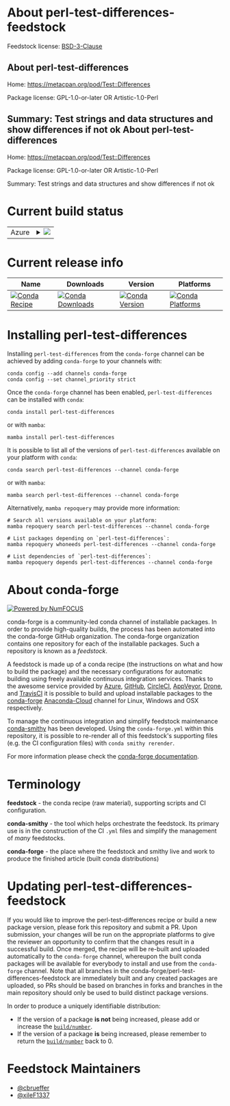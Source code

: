 About perl-test-differences-feedstock
=====================================

Feedstock license: [BSD-3-Clause](https://github.com/conda-forge/perl-test-differences-feedstock/blob/main/LICENSE.txt)

About perl-test-differences
---------------------------

Home: https://metacpan.org/pod/Test::Differences

Package license: GPL-1.0-or-later OR Artistic-1.0-Perl

Summary: Test strings and data structures and show differences if not ok
About perl-test-differences
---------------------------

Home: https://metacpan.org/pod/Test::Differences

Package license: GPL-1.0-or-later OR Artistic-1.0-Perl

Summary: Test strings and data structures and show differences if not ok

Current build status
====================


<table>
    
  <tr>
    <td>Azure</td>
    <td>
      <details>
        <summary>
          <a href="https://dev.azure.com/conda-forge/feedstock-builds/_build/latest?definitionId=17804&branchName=main">
            <img src="https://dev.azure.com/conda-forge/feedstock-builds/_apis/build/status/perl-test-differences-feedstock?branchName=main">
          </a>
        </summary>
        <table>
          <thead><tr><th>Variant</th><th>Status</th></tr></thead>
          <tbody><tr>
              <td>linux_64</td>
              <td>
                <a href="https://dev.azure.com/conda-forge/feedstock-builds/_build/latest?definitionId=17804&branchName=main">
                  <img src="https://dev.azure.com/conda-forge/feedstock-builds/_apis/build/status/perl-test-differences-feedstock?branchName=main&jobName=linux&configuration=linux%20linux_64_" alt="variant">
                </a>
              </td>
            </tr><tr>
              <td>osx_64</td>
              <td>
                <a href="https://dev.azure.com/conda-forge/feedstock-builds/_build/latest?definitionId=17804&branchName=main">
                  <img src="https://dev.azure.com/conda-forge/feedstock-builds/_apis/build/status/perl-test-differences-feedstock?branchName=main&jobName=osx&configuration=osx%20osx_64_" alt="variant">
                </a>
              </td>
            </tr>
          </tbody>
        </table>
      </details>
    </td>
  </tr>
</table>

Current release info
====================

| Name | Downloads | Version | Platforms |
| --- | --- | --- | --- |
| [![Conda Recipe](https://img.shields.io/badge/recipe-perl--test--differences-green.svg)](https://anaconda.org/conda-forge/perl-test-differences) | [![Conda Downloads](https://img.shields.io/conda/dn/conda-forge/perl-test-differences.svg)](https://anaconda.org/conda-forge/perl-test-differences) | [![Conda Version](https://img.shields.io/conda/vn/conda-forge/perl-test-differences.svg)](https://anaconda.org/conda-forge/perl-test-differences) | [![Conda Platforms](https://img.shields.io/conda/pn/conda-forge/perl-test-differences.svg)](https://anaconda.org/conda-forge/perl-test-differences) |

Installing perl-test-differences
================================

Installing `perl-test-differences` from the `conda-forge` channel can be achieved by adding `conda-forge` to your channels with:

```
conda config --add channels conda-forge
conda config --set channel_priority strict
```

Once the `conda-forge` channel has been enabled, `perl-test-differences` can be installed with `conda`:

```
conda install perl-test-differences
```

or with `mamba`:

```
mamba install perl-test-differences
```

It is possible to list all of the versions of `perl-test-differences` available on your platform with `conda`:

```
conda search perl-test-differences --channel conda-forge
```

or with `mamba`:

```
mamba search perl-test-differences --channel conda-forge
```

Alternatively, `mamba repoquery` may provide more information:

```
# Search all versions available on your platform:
mamba repoquery search perl-test-differences --channel conda-forge

# List packages depending on `perl-test-differences`:
mamba repoquery whoneeds perl-test-differences --channel conda-forge

# List dependencies of `perl-test-differences`:
mamba repoquery depends perl-test-differences --channel conda-forge
```


About conda-forge
=================

[![Powered by
NumFOCUS](https://img.shields.io/badge/powered%20by-NumFOCUS-orange.svg?style=flat&colorA=E1523D&colorB=007D8A)](https://numfocus.org)

conda-forge is a community-led conda channel of installable packages.
In order to provide high-quality builds, the process has been automated into the
conda-forge GitHub organization. The conda-forge organization contains one repository
for each of the installable packages. Such a repository is known as a *feedstock*.

A feedstock is made up of a conda recipe (the instructions on what and how to build
the package) and the necessary configurations for automatic building using freely
available continuous integration services. Thanks to the awesome service provided by
[Azure](https://azure.microsoft.com/en-us/services/devops/), [GitHub](https://github.com/),
[CircleCI](https://circleci.com/), [AppVeyor](https://www.appveyor.com/),
[Drone](https://cloud.drone.io/welcome), and [TravisCI](https://travis-ci.com/)
it is possible to build and upload installable packages to the
[conda-forge](https://anaconda.org/conda-forge) [Anaconda-Cloud](https://anaconda.org/)
channel for Linux, Windows and OSX respectively.

To manage the continuous integration and simplify feedstock maintenance
[conda-smithy](https://github.com/conda-forge/conda-smithy) has been developed.
Using the ``conda-forge.yml`` within this repository, it is possible to re-render all of
this feedstock's supporting files (e.g. the CI configuration files) with ``conda smithy rerender``.

For more information please check the [conda-forge documentation](https://conda-forge.org/docs/).

Terminology
===========

**feedstock** - the conda recipe (raw material), supporting scripts and CI configuration.

**conda-smithy** - the tool which helps orchestrate the feedstock.
                   Its primary use is in the construction of the CI ``.yml`` files
                   and simplify the management of *many* feedstocks.

**conda-forge** - the place where the feedstock and smithy live and work to
                  produce the finished article (built conda distributions)


Updating perl-test-differences-feedstock
========================================

If you would like to improve the perl-test-differences recipe or build a new
package version, please fork this repository and submit a PR. Upon submission,
your changes will be run on the appropriate platforms to give the reviewer an
opportunity to confirm that the changes result in a successful build. Once
merged, the recipe will be re-built and uploaded automatically to the
`conda-forge` channel, whereupon the built conda packages will be available for
everybody to install and use from the `conda-forge` channel.
Note that all branches in the conda-forge/perl-test-differences-feedstock are
immediately built and any created packages are uploaded, so PRs should be based
on branches in forks and branches in the main repository should only be used to
build distinct package versions.

In order to produce a uniquely identifiable distribution:
 * If the version of a package **is not** being increased, please add or increase
   the [``build/number``](https://docs.conda.io/projects/conda-build/en/latest/resources/define-metadata.html#build-number-and-string).
 * If the version of a package **is** being increased, please remember to return
   the [``build/number``](https://docs.conda.io/projects/conda-build/en/latest/resources/define-metadata.html#build-number-and-string)
   back to 0.

Feedstock Maintainers
=====================

* [@cbrueffer](https://github.com/cbrueffer/)
* [@xileF1337](https://github.com/xileF1337/)

